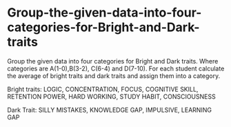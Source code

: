 # Group-the-given-data-into-four-categories-for-Bright-and-Dark-traits

Group the given data into four categories for Bright and Dark traits. Where categories are A(1-0),B(3-2), C(6-4) and D(7-10).  For each student calculate the average of bright traits and dark traits and assign them into a category.

Bright traits:  LOGIC, CONCENTRATION, FOCUS, COGNITIVE SKILL, RETENTION POWER, HARD WORKING, STUDY HABIT, CONSCIOUSNESS

Dark Trait: SILLY MISTAKES, KNOWLEDGE GAP, IMPULSIVE, LEARNING GAP
